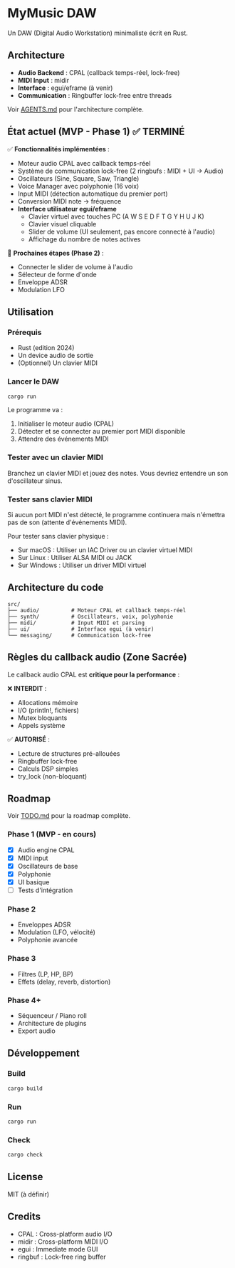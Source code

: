 # MyMusic DAW

Un DAW (Digital Audio Workstation) minimaliste écrit en Rust.

## Architecture

- **Audio Backend** : CPAL (callback temps-réel, lock-free)
- **MIDI Input** : midir
- **Interface** : egui/eframe (à venir)
- **Communication** : Ringbuffer lock-free entre threads

Voir [AGENTS.md](AGENTS.md) pour l'architecture complète.

## État actuel (MVP - Phase 1) ✅ TERMINÉ

✅ **Fonctionnalités implémentées** :
- Moteur audio CPAL avec callback temps-réel
- Système de communication lock-free (2 ringbufs : MIDI + UI → Audio)
- Oscillateurs (Sine, Square, Saw, Triangle)
- Voice Manager avec polyphonie (16 voix)
- Input MIDI (détection automatique du premier port)
- Conversion MIDI note → fréquence
- **Interface utilisateur egui/eframe**
  - Clavier virtuel avec touches PC (A W S E D F T G Y H U J K)
  - Clavier visuel cliquable
  - Slider de volume (UI seulement, pas encore connecté à l'audio)
  - Affichage du nombre de notes actives

🎯 **Prochaines étapes (Phase 2)** :
- Connecter le slider de volume à l'audio
- Sélecteur de forme d'onde
- Enveloppe ADSR
- Modulation LFO

## Utilisation

### Prérequis

- Rust (edition 2024)
- Un device audio de sortie
- (Optionnel) Un clavier MIDI

### Lancer le DAW

```bash
cargo run
```

Le programme va :
1. Initialiser le moteur audio (CPAL)
2. Détecter et se connecter au premier port MIDI disponible
3. Attendre des événements MIDI

### Tester avec un clavier MIDI

Branchez un clavier MIDI et jouez des notes. Vous devriez entendre un son d'oscillateur sinus.

### Tester sans clavier MIDI

Si aucun port MIDI n'est détecté, le programme continuera mais n'émettra pas de son (attente d'événements MIDI).

Pour tester sans clavier physique :
- Sur macOS : Utiliser un IAC Driver ou un clavier virtuel MIDI
- Sur Linux : Utiliser ALSA MIDI ou JACK
- Sur Windows : Utiliser un driver MIDI virtuel

## Architecture du code

```
src/
├── audio/          # Moteur CPAL et callback temps-réel
├── synth/          # Oscillateurs, voix, polyphonie
├── midi/           # Input MIDI et parsing
├── ui/             # Interface egui (à venir)
└── messaging/      # Communication lock-free
```

## Règles du callback audio (Zone Sacrée)

Le callback audio CPAL est **critique pour la performance** :

❌ **INTERDIT** :
- Allocations mémoire
- I/O (println!, fichiers)
- Mutex bloquants
- Appels système

✅ **AUTORISÉ** :
- Lecture de structures pré-allouées
- Ringbuffer lock-free
- Calculs DSP simples
- try_lock (non-bloquant)

## Roadmap

Voir [TODO.md](TODO.md) pour la roadmap complète.

### Phase 1 (MVP - en cours)
- [x] Audio engine CPAL
- [x] MIDI input
- [x] Oscillateurs de base
- [x] Polyphonie
- [x] UI basique
- [ ] Tests d'intégration

### Phase 2
- Enveloppes ADSR
- Modulation (LFO, vélocité)
- Polyphonie avancée

### Phase 3
- Filtres (LP, HP, BP)
- Effets (delay, reverb, distortion)

### Phase 4+
- Séquenceur / Piano roll
- Architecture de plugins
- Export audio

## Développement

### Build

```bash
cargo build
```

### Run

```bash
cargo run
```

### Check

```bash
cargo check
```

## License

MIT (à définir)

## Credits

- CPAL : Cross-platform audio I/O
- midir : Cross-platform MIDI I/O
- egui : Immediate mode GUI
- ringbuf : Lock-free ring buffer
